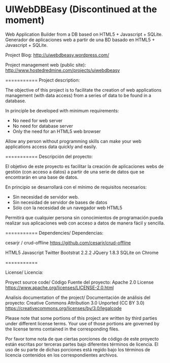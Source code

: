UIWebDBEasy (Discontinued at the moment)
===========

Web Application Builder from a DB based on HTML5 + Javascript + SQLite. Generador de aplicaciones web a partir de una BD basado en HTML5 + Javascript + SQLite.

Project Blog: http://uiwebdbeasy.wordpress.com/

Project management web (public site): http://www.hostedredmine.com/projects/uiwebdbeasy

===========
Project description:

The objective of this project is to facilitate the creation of web applications management (with data access) from a series of data to be found in a database.

In principle be developed with minimum requirements:
 - No need for web server
 - No need for database server
 - Only the need for an HTML5 web browser

Allow any person without programming skills can make your web applications access data quickly and easily.

===========
Descripción del proyecto:

El objetivo de este proyecto es facilitar la creación de aplicaciones webs de gestión (con acceso a datos) a partir de una serie de datos que se encontrarán en una base de datos.

En principio se desarrollará con el mínimo de requisitos necesarios:
 - Sin necesidad de servidor web.
 - Sin necesidad de servidor de bases de datos
 - Sólo con la necesidad de un navegador web HTML5

Permitirá que cualquier persona sin conocimientos de programación pueda realizar sus aplicaciones web con acceso a datos de manera fácil y sencilla.

===========
Dependencies/ Dependencias:

cesarjr / crud-offline
https://github.com/cesarjr/crud-offline

HTML5
Javascript
Twitter Bootstrat 2.2.2
JQuery 1.8.3
SQLite on Chrome

===========

License/ Licencia:

Proyect source code/ Código Fuente del proyecto: 
Apache 2.0 License
https://www.apache.org/licenses/LICENSE-2.0.html

Analisis documentation of the project/ Documentación de análisis del proyecto: 
Creative Commons Attribution 3.0 Unported (CC BY 3.0)
https://creativecommons.org/licenses/by/3.0/legalcode

Please note that some portions of this project are written by third parties
under different license terms. Your use of those portions are governed by
the license terms contained in the corresponding files.

Por favor tome nota de que ciertas porciones de código de este proyecto están
escritas por terceras partes bajo diferentes términos de licencia. El uso
de su parte de dichas porciones está regido bajo los términos de licencia
contenidos en los correspondientes archivos.
